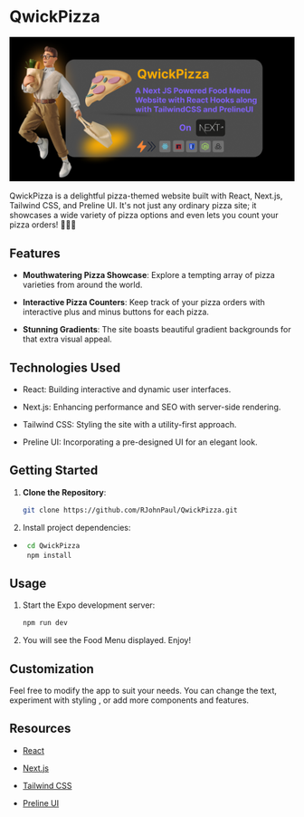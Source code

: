 # QwickPizza
![Portfolio Banner](https://github.com/RJohnPaul/QwickPizza/blob/2a5cd7d304a9a77a97a93f2a7c988770f979d9d9/banner_pizza.png)

QwickPizza is a delightful pizza-themed website built with React, Next.js, Tailwind CSS, and Preline UI. It's not just any ordinary pizza site; it showcases a wide variety of pizza options and even lets you count your pizza orders! 🍕🍕🍕

## Features

- **Mouthwatering Pizza Showcase**: Explore a tempting array of pizza varieties from around the world.

- **Interactive Pizza Counters**: Keep track of your pizza orders with interactive plus and minus buttons for each pizza.

- **Stunning Gradients**: The site boasts beautiful gradient backgrounds for that extra visual appeal.

## Technologies Used

- React: Building interactive and dynamic user interfaces.

- Next.js: Enhancing performance and SEO with server-side rendering.

- Tailwind CSS: Styling the site with a utility-first approach.

- Preline UI: Incorporating a pre-designed UI for an elegant look.

## Getting Started

1. **Clone the Repository**:

   ```bash
   git clone https://github.com/RJohnPaul/QwickPizza.git
   
2. Install project dependencies:

- ```bash
   cd QwickPizza
   npm install
  
## Usage

1. Start the Expo development server:
   ```bash
   npm run dev

2. You will see the Food Menu displayed. Enjoy!
## Customization
Feel free to modify the app to suit your needs. You can change the text, experiment with styling , or add more components and features.
## Resources

- [React](https://react.dev/)

- [Next.js](https://nextjs.org/)

- [Tailwind CSS](https://tailwindcss.com/)

- [Preline UI](https://preline.co/index.html)
